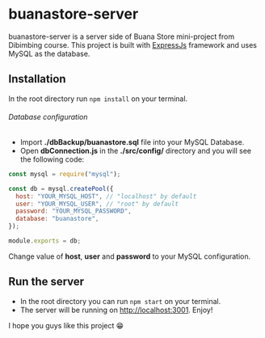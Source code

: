 # buanastore-server
buanastore-server is a server side of Buana Store mini-project from Dibimbing course. This project is built with [ExpressJs](https://www.npmjs.com/package/express) framework and uses MySQL as the database.

## Installation
In the root directory run `npm install` on your terminal.

###### Database configuration
- Import **./dbBackup/buanastore.sql** file into your MySQL Database.
- Open **dbConnection.js** in the **./src/config/** directory and you will see the following code:
```javascript
const mysql = require("mysql");

const db = mysql.createPool({
  host: "YOUR_MYSQL_HOST", // "localhost" by default
  user: "YOUR_MYSQL_USER", // "root" by default
  password: "YOUR_MYSQL_PASSWORD",
  database: "buanastore",
});

module.exports = db;
```
Change value of **host**, **user** and **password** to your MySQL configuration.

## Run the server
- In the root directory you can run `npm start` on your terminal.
- The server will be running on [http://localhost:3001](http://localhost:3001). Enjoy!

I hope you guys like this project :grin: